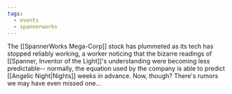 ```yaml
---
tags:
  - events
  - spannerworks
---
```

The [[SpannerWorks Mega-Corp]] stock has plummeted as its tech has stopped reliably working, a worker noticing that the bizarre readings of [[Spanner, Inventor of the Light]]'s understanding were becoming less predictable-- normally, the equation used by the company is able to predict [[Angelic Night|Nights]] weeks in advance. Now, though? There's rumors we may have even missed one...
